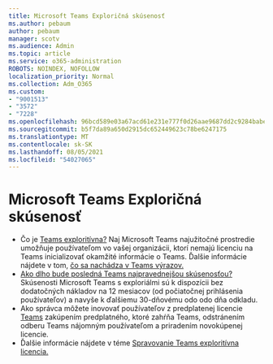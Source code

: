 ```yaml
---
title: Microsoft Teams Exploričná skúsenosť
ms.author: pebaum
author: pebaum
manager: scotv
ms.audience: Admin
ms.topic: article
ms.service: o365-administration
ROBOTS: NOINDEX, NOFOLLOW
localization_priority: Normal
ms.collection: Adm_O365
ms.custom:
- "9001513"
- "3572"
- "7228"
ms.openlocfilehash: 96bcd589e03a67acd61e231e777f0d26aae9687dd2c9284babe3e2669343ca5e
ms.sourcegitcommit: b5f7da89a650d2915dc652449623c78be6247175
ms.translationtype: MT
ms.contentlocale: sk-SK
ms.lasthandoff: 08/05/2021
ms.locfileid: "54027065"
---
```

# <a name="microsoft-teams-exploratory-experience"></a>Microsoft Teams Exploričná skúsenosť

- Čo je [Teams exploritívna?](https://docs.microsoft.com/microsoftteams/teams-exploratory) Naj Microsoft Teams najužitočné prostredie umožňuje používateľom vo vašej organizácii, ktorí nemajú licenciu na Teams inicializovať okamžité informácie o Teams. Ďalšie informácie nájdete v tom, [čo sa nachádza v Teams výrazov.](https://docs.microsoft.com/microsoftteams/teams-exploratory#whats-in-the-teams-exploratory-experience)
- [Ako dlho bude posledná Teams najpravednejšou skúsenosťou?](https://docs.microsoft.com/microsoftteams/teams-exploratory#how-long-does-the-teams-exploratory-experience-last) Skúsenosti Microsoft Teams s exploriálmi sú k dispozícii bez dodatočných nákladov na 12 mesiacov (od počiatočnej prihlásenia používateľov) a navyše k ďalšiemu 30-dňovému odo odo dňa odkladu.
- Ako správca môžete inovovať používateľov z predplatenej licencie [Teams](https://docs.microsoft.com/microsoftteams/teams-exploratory#upgrade-users-from-the-teams-exploratory-license) zakúpením predplatného, ktoré zahŕňa Teams, odstránením odberu Teams nájomným používateľom a priradením novokúpenej licencie.
- Ďalšie informácie nájdete v téme [Spravovanie Teams exploritívna licencia.](https://docs.microsoft.com/microsoftteams/teams-exploratory)
